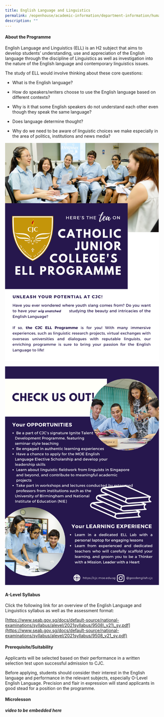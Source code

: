 ```yaml
---
title: English Language and Linguistics
permalink: /eopenhouse/academic-information/department-information/humanities/english-language-and-linguistics/
description: ""
---
```

#### **About the Programme**

English Language and Linguistics (ELL) is an H2 subject that aims to develop students’ understanding, use and appreciation of the English language through the discipline of Linguistics as well as investigation into the nature of the English language and contemporary linguistics issues.

  

The study of ELL would involve thinking about these core questions:

*   What is the English language?
    
*   How do speakers/writers choose to use the English language based on different contexts?
    
*   Why is it that some English speakers do not understand each other even though they speak the same language?
    
*   Does language determine thought?
    
*   Why do we need to be aware of linguistic choices we make especially in the area of politics, institutions and news media?

![English Language and Linguistics](/images/ellposter1.png)

![English Language and Linguistics](/images/ellposter2.png)

#### **A-Level Syllabus**

Click the following link for an overview of the English Language and Linguistics syllabus as well as the assessment format:

  

[https://www.seab.gov.sg/docs/default-source/national-examinations/syllabus/alevel/2021syllabus/9508\_y21\_sy.pdf](https://www.seab.gov.sg/docs/default-source/national-examinations/syllabus/alevel/2021syllabus/9508_y21_sy.pdf)

#### **Prerequisite/Suitability**

Applicants will be selected based on their performance in a written selection test upon successful admission to CJC.

  

Before applying, students should consider their interest in the English language and performance in the relevant subjects, especially O-Level English Language. Precision and flair in expression will stand applicants in good stead for a position on the programme.

#### **Microlesson**

***video to be embedded here***